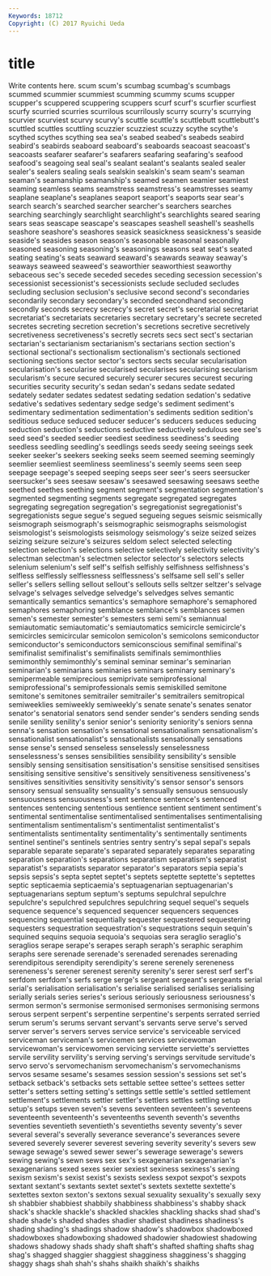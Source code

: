 ```yaml
---
Keywords: 18712 
Copyright: (C) 2017 Ryuichi Ueda
---
```


# title

Write contents here.
scum
scum's scumbag scumbag's scumbags scummed scummier scummiest scumming scummy scums
scupper scupper's scuppered scuppering scuppers scurf scurf's scurfier scurfiest scurfy
scurried scurries scurrilous scurrilously scurry scurry's scurrying scurvier scurviest scurvy
scurvy's scuttle scuttle's scuttlebutt scuttlebutt's scuttled scuttles scuttling scuzzier scuzziest
scuzzy scythe scythe's scythed scythes scything sea sea's seabed seabed's
seabeds seabird seabird's seabirds seaboard seaboard's seaboards seacoast seacoast's seacoasts
seafarer seafarer's seafarers seafaring seafaring's seafood seafood's seagoing seal seal's
sealant sealant's sealants sealed sealer sealer's sealers sealing seals sealskin
sealskin's seam seam's seaman seaman's seamanship seamanship's seamed seamen seamier
seamiest seaming seamless seams seamstress seamstress's seamstresses seamy seaplane seaplane's
seaplanes seaport seaport's seaports sear sear's search search's searched searcher
searcher's searchers searches searching searchingly searchlight searchlight's searchlights seared searing
sears seas seascape seascape's seascapes seashell seashell's seashells seashore seashore's
seashores seasick seasickness seasickness's seaside seaside's seasides season season's seasonable
seasonal seasonally seasoned seasoning seasoning's seasonings seasons seat seat's seated
seating seating's seats seaward seaward's seawards seaway seaway's seaways seaweed
seaweed's seaworthier seaworthiest seaworthy sebaceous sec's secede seceded secedes seceding
secession secession's secessionist secessionist's secessionists seclude secluded secludes secluding seclusion
seclusion's seclusive second second's secondaries secondarily secondary secondary's seconded secondhand
seconding secondly seconds secrecy secrecy's secret secret's secretarial secretariat secretariat's
secretariats secretaries secretary secretary's secrete secreted secretes secreting secretion secretion's
secretions secretive secretively secretiveness secretiveness's secretly secrets secs sect sect's
sectarian sectarian's sectarianism sectarianism's sectarians section section's sectional sectional's sectionalism
sectionalism's sectionals sectioned sectioning sections sector sector's sectors sects secular
secularisation secularisation's secularise secularised secularises secularising secularism secularism's secure secured
securely securer secures securest securing securities security security's sedan sedan's
sedans sedate sedated sedately sedater sedates sedatest sedating sedation sedation's
sedative sedative's sedatives sedentary sedge sedge's sediment sediment's sedimentary sedimentation
sedimentation's sediments sedition sedition's seditious seduce seduced seducer seducer's seducers
seduces seducing seduction seduction's seductions seductive seductively sedulous see see's
seed seed's seeded seedier seediest seediness seediness's seeding seedless seedling
seedling's seedlings seeds seedy seeing seeings seek seeker seeker's seekers
seeking seeks seem seemed seeming seemingly seemlier seemliest seemliness seemliness's
seemly seems seen seep seepage seepage's seeped seeping seeps seer
seer's seers seersucker seersucker's sees seesaw seesaw's seesawed seesawing seesaws
seethe seethed seethes seething segment segment's segmentation segmentation's segmented segmenting
segments segregate segregated segregates segregating segregation segregation's segregationist segregationist's segregationists
segue segue's segued segueing segues seismic seismically seismograph seismograph's seismographic
seismographs seismologist seismologist's seismologists seismology seismology's seize seized seizes seizing
seizure seizure's seizures seldom select selected selecting selection selection's selections
selective selectively selectivity selectivity's selectman selectman's selectmen selector selector's selectors
selects selenium selenium's self self's selfish selfishly selfishness selfishness's selfless
selflessly selflessness selflessness's selfsame sell sell's seller seller's sellers selling
sellout sellout's sellouts sells seltzer seltzer's selvage selvage's selvages selvedge
selvedge's selvedges selves semantic semantically semantics semantics's semaphore semaphore's semaphored
semaphores semaphoring semblance semblance's semblances semen semen's semester semester's semesters
semi semi's semiannual semiautomatic semiautomatic's semiautomatics semicircle semicircle's semicircles semicircular
semicolon semicolon's semicolons semiconductor semiconductor's semiconductors semiconscious semifinal semifinal's semifinalist
semifinalist's semifinalists semifinals semimonthlies semimonthly semimonthly's seminal seminar seminar's seminarian
seminarian's seminarians seminaries seminars seminary seminary's semipermeable semiprecious semiprivate semiprofessional
semiprofessional's semiprofessionals semis semiskilled semitone semitone's semitones semitrailer semitrailer's semitrailers
semitropical semiweeklies semiweekly semiweekly's senate senate's senates senator senator's senatorial
senators send sender sender's senders sending sends senile senility senility's
senior senior's seniority seniority's seniors senna senna's sensation sensation's sensational
sensationalism sensationalism's sensationalist sensationalist's sensationalists sensationally sensations sense sense's sensed
senseless senselessly senselessness senselessness's senses sensibilities sensibility sensibility's sensible sensibly
sensing sensitisation sensitisation's sensitise sensitised sensitises sensitising sensitive sensitive's sensitively
sensitiveness sensitiveness's sensitives sensitivities sensitivity sensitivity's sensor sensor's sensors sensory
sensual sensuality sensuality's sensually sensuous sensuously sensuousness sensuousness's sent sentence
sentence's sentenced sentences sentencing sententious sentience sentient sentiment sentiment's sentimental
sentimentalise sentimentalised sentimentalises sentimentalising sentimentalism sentimentalism's sentimentalist sentimentalist's sentimentalists sentimentality
sentimentality's sentimentally sentiments sentinel sentinel's sentinels sentries sentry sentry's sepal
sepal's sepals separable separate separate's separated separately separates separating separation
separation's separations separatism separatism's separatist separatist's separatists separator separator's separators
sepia sepia's sepsis sepsis's septa septet septet's septets septette septette's
septettes septic septicaemia septicaemia's septuagenarian septuagenarian's septuagenarians septum septum's septums
sepulchral sepulchre sepulchre's sepulchred sepulchres sepulchring sequel sequel's sequels sequence
sequence's sequenced sequencer sequencers sequences sequencing sequential sequentially sequester sequestered
sequestering sequesters sequestration sequestration's sequestrations sequin sequin's sequined sequins sequoia
sequoia's sequoias sera seraglio seraglio's seraglios serape serape's serapes seraph
seraph's seraphic seraphim seraphs sere serenade serenade's serenaded serenades serenading
serendipitous serendipity serendipity's serene serenely sereneness sereneness's serener serenest serenity
serenity's serer serest serf serf's serfdom serfdom's serfs serge serge's
sergeant sergeant's sergeants serial serial's serialisation serialisation's serialise serialised serialises
serialising serially serials series series's serious seriously seriousness seriousness's sermon
sermon's sermonise sermonised sermonises sermonising sermons serous serpent serpent's serpentine
serpentine's serpents serrated serried serum serum's serums servant servant's servants
serve serve's served server server's servers serves service service's serviceable
serviced serviceman serviceman's servicemen services servicewoman servicewoman's servicewomen servicing serviette
serviette's serviettes servile servility servility's serving serving's servings servitude servitude's
servo servo's servomechanism servomechanism's servomechanisms servos sesame sesame's sesames session
session's sessions set set's setback setback's setbacks sets settable settee
settee's settees setter setter's setters setting setting's settings settle settle's
settled settlement settlement's settlements settler settler's settlers settles settling setup
setup's setups seven seven's sevens seventeen seventeen's seventeens seventeenth seventeenth's
seventeenths seventh seventh's sevenths seventies seventieth seventieth's seventieths seventy seventy's
sever several several's severally severance severance's severances severe severed severely
severer severest severing severity severity's severs sew sewage sewage's sewed
sewer sewer's sewerage sewerage's sewers sewing sewing's sewn sews sex
sex's sexagenarian sexagenarian's sexagenarians sexed sexes sexier sexiest sexiness sexiness's
sexing sexism sexism's sexist sexist's sexists sexless sexpot sexpot's sexpots
sextant sextant's sextants sextet sextet's sextets sextette sextette's sextettes sexton
sexton's sextons sexual sexuality sexuality's sexually sexy sh shabbier shabbiest
shabbily shabbiness shabbiness's shabby shack shack's shackle shackle's shackled shackles
shackling shacks shad shad's shade shade's shaded shades shadier shadiest
shadiness shadiness's shading shading's shadings shadow shadow's shadowbox shadowboxed shadowboxes
shadowboxing shadowed shadowier shadowiest shadowing shadows shadowy shads shady shaft
shaft's shafted shafting shafts shag shag's shagged shaggier shaggiest shagginess
shagginess's shagging shaggy shags shah shah's shahs shaikh shaikh's shaikhs

